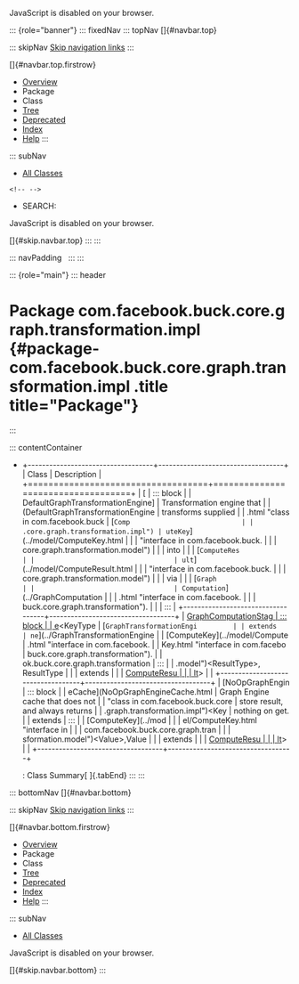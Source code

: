 <div>

JavaScript is disabled on your browser.

</div>

::: {role="banner"}
::: fixedNav
::: topNav
[]{#navbar.top}

::: skipNav
[Skip navigation links](#skip.navbar.top "Skip navigation links")
:::

[]{#navbar.top.firstrow}

-   [Overview](../../../../../../../index.html)
-   Package
-   Class
-   [Tree](package-tree.html)
-   [Deprecated](../../../../../../../deprecated-list.html)
-   [Index](../../../../../../../index-all.html)
-   [Help](../../../../../../../help-doc.html)
:::

::: subNav
-   [All Classes](../../../../../../../allclasses.html)

```{=html}
<!-- -->
```
-   SEARCH:

<div>

<div>

JavaScript is disabled on your browser.

</div>

</div>

[]{#skip.navbar.top}
:::
:::

::: navPadding
 
:::
:::

::: {role="main"}
::: header
# Package com.facebook.buck.core.graph.transformation.impl {#package-com.facebook.buck.core.graph.transformation.impl .title title="Package"}
:::

::: contentContainer
-   +-----------------------------------+-----------------------------------+
    | Class                             | Description                       |
    +===================================+===================================+
    | [                                 | ::: block                         |
    | DefaultGraphTransformationEngine] | Transformation engine that        |
    | (DefaultGraphTransformationEngine | transforms supplied               |
    | .html "class in com.facebook.buck | [`Comp                            |
    | .core.graph.transformation.impl") | uteKey`](../model/ComputeKey.html |
    |                                   |  "interface in com.facebook.buck. |
    |                                   | core.graph.transformation.model") |
    |                                   | into                              |
    |                                   | [`ComputeRes                      |
    |                                   | ult`](../model/ComputeResult.html |
    |                                   |  "interface in com.facebook.buck. |
    |                                   | core.graph.transformation.model") |
    |                                   | via                               |
    |                                   | [`Graph                           |
    |                                   | Computation`](../GraphComputation |
    |                                   | .html "interface in com.facebook. |
    |                                   | buck.core.graph.transformation"). |
    |                                   | :::                               |
    +-----------------------------------+-----------------------------------+
    | [GraphComputationStag             | ::: block                         |
    | e](GraphComputationStage.html "cl | Represents one \"stage\" of       |
    | ass in com.facebook.buck.core.gra | computation in the                |
    | ph.transformation.impl")\<KeyType | [`GraphTransformationEngi         |
    | extends                           | ne`](../GraphTransformationEngine |
    | [ComputeKey](../model/Compute     | .html "interface in com.facebook. |
    | Key.html "interface in com.facebo | buck.core.graph.transformation"). |
    | ok.buck.core.graph.transformation | :::                               |
    | .model")\<ResultType\>,​ResultType |                                   |
    | extends                           |                                   |
    | [ComputeResu                      |                                   |
    | lt](../model/ComputeResult.html " |                                   |
    | interface in com.facebook.buck.co |                                   |
    | re.graph.transformation.model")\> |                                   |
    +-----------------------------------+-----------------------------------+
    | [NoOpGraphEngin                   | ::: block                         |
    | eCache](NoOpGraphEngineCache.html | Graph Engine cache that does not  |
    |  "class in com.facebook.buck.core | store result, and always returns  |
    | .graph.transformation.impl")\<Key | nothing on get.                   |
    | extends                           | :::                               |
    | [ComputeKey](../mod               |                                   |
    | el/ComputeKey.html "interface in  |                                   |
    | com.facebook.buck.core.graph.tran |                                   |
    | sformation.model")\<Value\>,​Value |                                   |
    | extends                           |                                   |
    | [ComputeResu                      |                                   |
    | lt](../model/ComputeResult.html " |                                   |
    | interface in com.facebook.buck.co |                                   |
    | re.graph.transformation.model")\> |                                   |
    +-----------------------------------+-----------------------------------+

    : Class Summary[ ]{.tabEnd}
:::
:::

::: bottomNav
[]{#navbar.bottom}

::: skipNav
[Skip navigation links](#skip.navbar.bottom "Skip navigation links")
:::

[]{#navbar.bottom.firstrow}

-   [Overview](../../../../../../../index.html)
-   Package
-   Class
-   [Tree](package-tree.html)
-   [Deprecated](../../../../../../../deprecated-list.html)
-   [Index](../../../../../../../index-all.html)
-   [Help](../../../../../../../help-doc.html)
:::

::: subNav
-   [All Classes](../../../../../../../allclasses.html)

<div>

<div>

JavaScript is disabled on your browser.

</div>

</div>

[]{#skip.navbar.bottom}
:::
